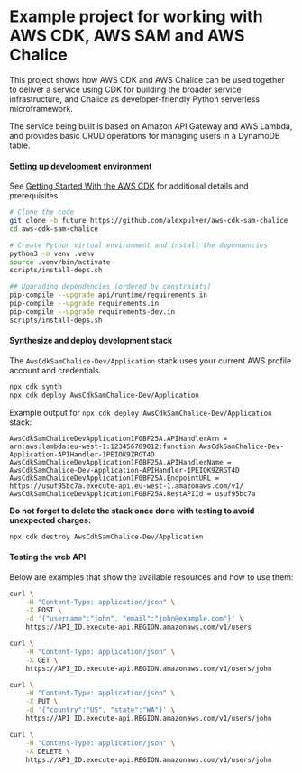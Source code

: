 # Example project for working with AWS CDK, AWS SAM and AWS Chalice

This project shows how AWS CDK and AWS Chalice can be used
together to deliver a service using CDK for building the broader service
infrastructure, and Chalice as developer-friendly Python serverless 
microframework.

The service being built is based on Amazon API Gateway and AWS Lambda, 
and provides basic CRUD operations for managing users in a DynamoDB table.

#### Setting up development environment

See [Getting Started With the AWS CDK](https://docs.aws.amazon.com/cdk/latest/guide/getting_started.html)
for additional details and prerequisites

```bash
# Clone the code
git clone -b future https://github.com/alexpulver/aws-cdk-sam-chalice
cd aws-cdk-sam-chalice

# Create Python virtual environment and install the dependencies
python3 -m venv .venv
source .venv/bin/activate
scripts/install-deps.sh

## Upgrading dependencies (ordered by constraints)
pip-compile --upgrade api/runtime/requirements.in
pip-compile --upgrade requirements.in
pip-compile --upgrade requirements-dev.in
scripts/install-deps.sh
```

#### Synthesize and deploy development stack

The `AwsCdkSamChalice-Dev/Application` stack uses your current AWS profile account and credentials.

```bash
npx cdk synth
npx cdk deploy AwsCdkSamChalice-Dev/Application
```

Example output for `npx cdk deploy AwsCdkSamChalice-Dev/Application` stack:

```text
AwsCdkSamChaliceDevApplication1F0BF25A.APIHandlerArn = arn:aws:lambda:eu-west-1:123456789012:function:AwsCdkSamChalice-Dev-Application-APIHandler-1PEIOK9ZRGT4D
AwsCdkSamChaliceDevApplication1F0BF25A.APIHandlerName = AwsCdkSamChalice-Dev-Application-APIHandler-1PEIOK9ZRGT4D
AwsCdkSamChaliceDevApplication1F0BF25A.EndpointURL = https://usuf95bc7a.execute-api.eu-west-1.amazonaws.com/v1/
AwsCdkSamChaliceDevApplication1F0BF25A.RestAPIId = usuf95bc7a
```

**Do not forget to delete the stack once done with testing to avoid unexpected
charges:**
```bash
npx cdk destroy AwsCdkSamChalice-Dev/Application
```

#### Testing the web API

Below are examples that show the available resources and how to use them:

```bash
curl \
    -H "Content-Type: application/json" \
    -X POST \
    -d '{"username":"john", "email":"john@example.com"}' \
    https://API_ID.execute-api.REGION.amazonaws.com/v1/users

curl \
    -H "Content-Type: application/json" \
    -X GET \
    https://API_ID.execute-api.REGION.amazonaws.com/v1/users/john

curl \
    -H "Content-Type: application/json" \
    -X PUT \
    -d '{"country":"US", "state":"WA"}' \
    https://API_ID.execute-api.REGION.amazonaws.com/v1/users/john

curl \
    -H "Content-Type: application/json" \
    -X DELETE \
    https://API_ID.execute-api.REGION.amazonaws.com/v1/users/john
```
